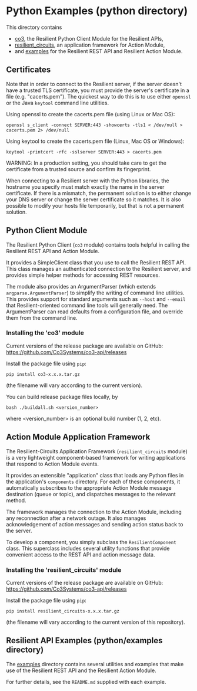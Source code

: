 # Python Examples (python directory)

This directory contains

 * [co3](co3), the Resilient Python Client Module for the Resilient APIs,
 * [resilient_circuits](resilient_circuits), an application framework for Action Module,
 * and [examples](examples) for the Resilient REST API and Resilient Action Module.


## Certificates

Note that in order to connect to the Resilient server, if the server
doesn't have a trusted TLS certificate, you must provide the server's
certificate in a file (e.g. "cacerts.pem").  The quickest way to do this
is to use either `openssl` or the Java `keytool` command line utilities.

Using openssl to create the cacerts.pem file (using Linux or Mac OS):
```
openssl s_client -connect SERVER:443 -showcerts -tls1 < /dev/null > cacerts.pem 2> /dev/null
```

Using keytool to create the cacerts.pem file (Linux, Mac OS or Windows):
```
keytool -printcert -rfc -sslserver SERVER:443 > cacerts.pem
```

WARNING:  In a production setting, you should take care to get the certificate
from a trusted source and confirm its fingerprint.

When connecting to a Resilient server with the Python libraries,
the hostname you specify must match exactly the name in the server
certificate.  If there is a mismatch, the permanent solution is to either
change your DNS server or change the server certificate so it matches. It is
also possible to modify your hosts file temporarily, but that is not a permanent
solution.


## Python Client Module

The Resilient Python Client (`co3` module) contains tools helpful in calling
the Resilient REST API and Action Module.

It provides a SimpleClient class that you use to call the Resilient REST API.
This class manages an authenticated connection to the Resilient server, and
provides simple helper methods for accessing REST resources.

The module also provides an ArgumentParser (which extends `argparse.ArgumentParser`)
to simplify the writing of command line utilities.  This provides support for
standard arguments such as `--host` and `--email` that Resilient-oriented
command line tools will generally need.  The ArgumentParser can read defaults
from a configuration file, and override them from the command line.


### Installing the 'co3' module

Current versions of the release package are available on GitHub:
https://github.com/Co3Systems/co3-api/releases


Install the package file using `pip`:

    pip install co3-x.x.x.tar.gz

(the filename will vary according to the current version).

You can build release package files locally, by

    bash ./buildall.sh <version_number>

where <version_number> is an optional build number (1, 2, etc).


## Action Module Application Framework

The Resilient-Circuits Application Framework (`resilient_circuits` module)
is a very lightweight component-based framework for writing applications
that respond to Action Module events.

It provides an extensible "application" class that loads any Python files
in the application's `components` directory. For each of these components,
it automatically subscribes to the appropriate Action Module message
destination (queue or topic), and dispatches messages to the relevant method.

The framework manages the connection to the Action Module, including any
reconnection after a network outage.  It also manages acknowledgement of
action messages and sending action status back to the server.

To develop a component, you simply subclass the `ResilientComponent` class.
This superclass includes several utility functions that provide convenient
access to the REST API and action message data.


### Installing the 'resilient_circuits' module

Current versions of the release package are available on GitHub:
https://github.com/Co3Systems/co3-api/releases

Install the package file using `pip`:

    pip install resilient_circuits-x.x.x.tar.gz

(the filename will vary according to the current version of this repository).


## Resilient API Examples (python/examples directory)

The [examples](examples) directory contains several utilities and examples
that make use of the Resilient REST API and the Resilient Action Module.

For further details, see the `README.md` supplied with each example.
